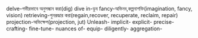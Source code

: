 delve-গভীরভাবে অনুসন্ধান করা(dig)
dive in-ডুব
fancy-অভিনব,কল্পনাশক্তি(imagination, fancy, vision)
retrieving-পুনরূদ্ধার করা(regain,recover, recuperate, reclaim, repair)
projection-অভিক্ষেপ(projection, jut)
Unleash-
implicit-
explicit-
precise-
crafting-
fine-tune-
nuances of-
equip-
diligently-
aggregation-

